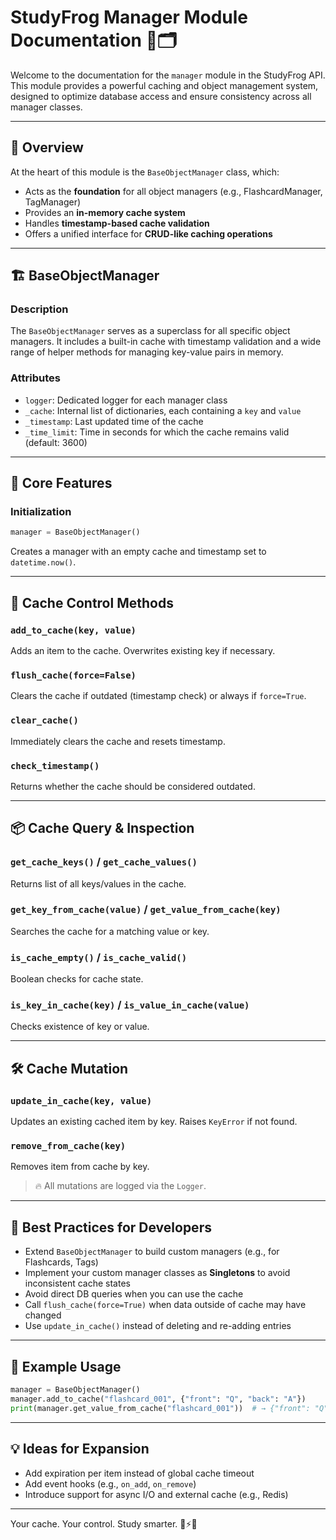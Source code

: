 # StudyFrog Manager Module Documentation 🧠🗂️

Welcome to the documentation for the `manager` module in the StudyFrog API. This module provides a powerful caching and object management system, designed to optimize database access and ensure consistency across all manager classes.

---

## 📘 Overview
At the heart of this module is the `BaseObjectManager` class, which:
- Acts as the **foundation** for all object managers (e.g., FlashcardManager, TagManager)
- Provides an **in-memory cache system**
- Handles **timestamp-based cache validation**
- Offers a unified interface for **CRUD-like caching operations**

---

## 🏗️ BaseObjectManager

### Description
The `BaseObjectManager` serves as a superclass for all specific object managers. It includes a built-in cache with timestamp validation and a wide range of helper methods for managing key-value pairs in memory.

### Attributes
- `logger`: Dedicated logger for each manager class
- `_cache`: Internal list of dictionaries, each containing a `key` and `value`
- `_timestamp`: Last updated time of the cache
- `_time_limit`: Time in seconds for which the cache remains valid (default: 3600)

---

## 🧰 Core Features

### Initialization
```python
manager = BaseObjectManager()
```
Creates a manager with an empty cache and timestamp set to `datetime.now()`.

---

## 🔄 Cache Control Methods

### `add_to_cache(key, value)`
Adds an item to the cache. Overwrites existing key if necessary.

### `flush_cache(force=False)`
Clears the cache if outdated (timestamp check) or always if `force=True`.

### `clear_cache()`
Immediately clears the cache and resets timestamp.

### `check_timestamp()`
Returns whether the cache should be considered outdated.

---

## 📦 Cache Query & Inspection

### `get_cache_keys()` / `get_cache_values()`
Returns list of all keys/values in the cache.

### `get_key_from_cache(value)` / `get_value_from_cache(key)`
Searches the cache for a matching value or key.

### `is_cache_empty()` / `is_cache_valid()`
Boolean checks for cache state.

### `is_key_in_cache(key)` / `is_value_in_cache(value)`
Checks existence of key or value.

---

## 🛠️ Cache Mutation

### `update_in_cache(key, value)`
Updates an existing cached item by key.
Raises `KeyError` if not found.

### `remove_from_cache(key)`
Removes item from cache by key.

> 🔥 All mutations are logged via the `Logger`.

---

## 🧠 Best Practices for Developers
- Extend `BaseObjectManager` to build custom managers (e.g., for Flashcards, Tags)
- Implement your custom manager classes as **Singletons** to avoid inconsistent cache states
- Avoid direct DB queries when you can use the cache
- Call `flush_cache(force=True)` when data outside of cache may have changed
- Use `update_in_cache()` instead of deleting and re-adding entries

---

## 🧪 Example Usage
```python
manager = BaseObjectManager()
manager.add_to_cache("flashcard_001", {"front": "Q", "back": "A"})
print(manager.get_value_from_cache("flashcard_001"))  # → {"front": "Q", ...}
```

---

## 💡 Ideas for Expansion
- Add expiration per item instead of global cache timeout
- Add event hooks (e.g., `on_add`, `on_remove`)
- Introduce support for async I/O and external cache (e.g., Redis)

---

Your cache. Your control. Study smarter. 🧠⚡🐸